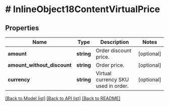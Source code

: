 # # InlineObject18ContentVirtualPrice

## Properties

Name | Type | Description | Notes
------------ | ------------- | ------------- | -------------
**amount** | **string** | Order discount price. | [optional]
**amount_without_discount** | **string** | Order price. | [optional]
**currency** | **string** | Virtual currency SKU used in order. | [optional]

[[Back to Model list]](../../README.md#models) [[Back to API list]](../../README.md#endpoints) [[Back to README]](../../README.md)
